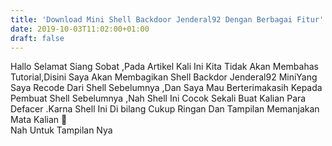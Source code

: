 ```yaml
---
title: 'Download Mini Shell Backdoor Jenderal92 Dengan Berbagai Fitur'
date: 2019-10-03T11:02:00+01:00
draft: false
---
```


  
Hallo Selamat Siang Sobat ,Pada Artikel Kali Ini Kita Tidak Akan Membahas Tutorial,Disini Saya Akan Membagikan Shell Backdor Jenderal92 MiniYang Saya Recode Dari Shell Sebelumnya ,Dan Saya Mau Berterimakasih Kepada Pembuat Shell Sebelumnya ,Nah Shell Ini Cocok Sekali Buat Kalian Para Defacer .Karna Shell Ini Di bilang Cukup Ringan Dan Tampilan Memanjakan Mata Kalian 💓  
Nah Untuk Tampilan Nya